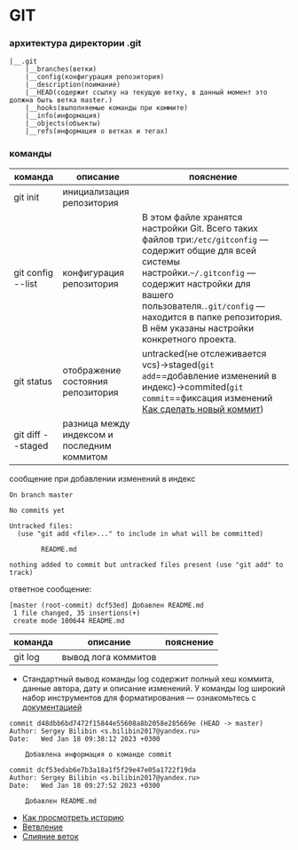 # GIT

### архитектура директории .git

```
|__.git
    |__branches(ветки)
    |__config(конфигурация репозитория)
    |__description(поимание)
    |__HEAD(содержит ссылку на текущую ветку, в данный момент это должна быть ветка master.)
    |__hooks(выполняемые команды при коммите)
    |__info(информация)
    |__objects(объекты)
    |__refs(информация о ветках и тегах)
```

### команды

|команда|описание|пояснение|
|---|---|---|
|git init|инициализация репозитория||
|git config --list|конфигурация репозитория|В этом файле хранятся настройки Git. Всего таких файлов три:```/etc/gitconfig``` — содержит общие для всей системы настройки.```~/.gitconfig``` — содержит настройки для вашего пользователя.```.git/config``` — находится в папке репозитория. В нём указаны настройки конкретного проекта.|
|git status|отображение состояния репозитория|untracked(не отслеживается vcs)->staged(```git add```==добавление изменений в индекс)->commited(```git commit```==фиксация изменений [Как сделать новый коммит](./commmit_help.md))|
|git diff --staged|разница между индексом и последним коммитом||

сообщение при добавлении изменений в индекс
```
On branch master

No commits yet

Untracked files:
  (use "git add <file>..." to include in what will be committed)

        README.md

nothing added to commit but untracked files present (use "git add" to track)
```

ответное сообщение:
```
[master (root-commit) dcf53ed] Добавлен README.md
 1 file changed, 35 insertions(+)
 create mode 100644 README.md
```

команда|описание|пояснение|
|---|---|---|
|git log|вывод лога коммитов||

* Стандартный вывод команды log содержит полный хеш коммита, данные автора, дату и описание изменений. У команды log широкий набор инструментов для форматирования — ознакомьтесь с [документацией](https://git-scm.com/book/ru/v2/%D0%9E%D1%81%D0%BD%D0%BE%D0%B2%D1%8B-Git-%D0%9F%D1%80%D0%BE%D1%81%D0%BC%D0%BE%D1%82%D1%80-%D0%B8%D1%81%D1%82%D0%BE%D1%80%D0%B8%D0%B8-%D0%BA%D0%BE%D0%BC%D0%BC%D0%B8%D1%82%D0%BE%D0%B2)

```
commit d48dbb6bd7472f15844e55608a8b2058e285669e (HEAD -> master)
Author: Sergey Bilibin <s.bilibin2017@yandex.ru>
Date:   Wed Jan 18 09:38:12 2023 +0300

    Добавлена информация о команде commit

commit dcf53edab6e7b3a18a1f5f29e47e05a1722f19da
Author: Sergey Bilibin <s.bilibin2017@yandex.ru>
Date:   Wed Jan 18 09:27:52 2023 +0300

    Добавлен README.md
```

- [Как просмотреть историю](./log_help.md)
- [Ветвление](./branch_help.md)
- [Слияние веток](./merge_help.md)
